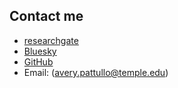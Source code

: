## Contact me

- [researchgate](https://www.researchgate.net/profile/Avery-Pattullo)  
- [Bluesky](https://bsky.app/profile/luciapattullo.bsky.social)  
- [GitHub](https://github.com/lpattullo)  
- Email: (avery.pattullo@temple.edu)
